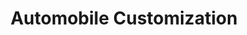 ---
title: 'Automobile Customization'
description: 'This project lets users customize and configure a car based on the make, model, and color and store it as an object. It incorporates sockets, in which multiple clients can connect to a server. This was my final project for my advanced Java programming class.'
live: ''
github: 'https://github.com/VoChrisK/Automobile-Customization'
technologies:
    - Java
    - Socket Programming
mainProject: false
---